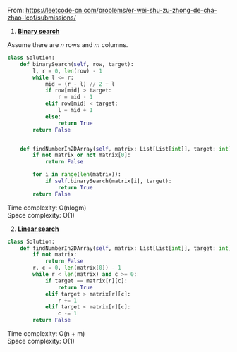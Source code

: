 From: https://leetcode-cn.com/problems/er-wei-shu-zu-zhong-de-cha-zhao-lcof/submissions/

1. [**Binary search**](https://leetcode-cn.com/submissions/detail/199895705/)

Assume there are *n* rows and *m* columns.

```python
class Solution:
    def binarySearch(self, row, target):
        l, r = 0, len(row) - 1
        while l <= r:
            mid = (r - l) // 2 + l
            if row[mid] > target:
                r = mid - 1
            elif row[mid] < target:
                l = mid + 1
            else:
                return True
        return False


    def findNumberIn2DArray(self, matrix: List[List[int]], target: int) -> bool:
        if not matrix or not matrix[0]:
            return False

        for i in range(len(matrix)):
            if self.binarySearch(matrix[i], target):
                return True
        return False
```
Time complexity: O(nlogm)<br/>
Space complexity: O(1)<br/>

2. [**Linear search**](https://leetcode-cn.com/submissions/detail/199890105/)
```python
class Solution:
    def findNumberIn2DArray(self, matrix: List[List[int]], target: int) -> bool:
        if not matrix:
            return False
        r, c = 0, len(matrix[0]) - 1
        while r < len(matrix) and c >= 0:
            if target == matrix[r][c]:
                return True
            elif target > matrix[r][c]:
                r += 1
            elif target < matrix[r][c]:
                c -= 1
        return False
```
Time complexity: O(n + m)<br/>
Space complexity: O(1)<br/>
